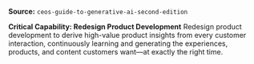 **Source:** `ceos-guide-to-generative-ai-second-edition`

**Critical Capability: Redesign Product Development**
Redesign product development to derive high-value product insights from every customer interaction, continuously learning and generating the experiences, products, and content customers want—at exactly the right time.
